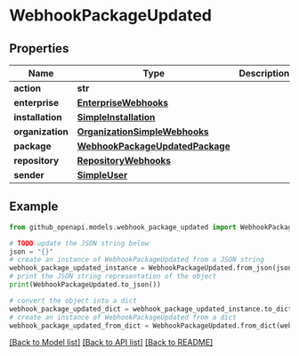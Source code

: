 # WebhookPackageUpdated


## Properties

Name | Type | Description | Notes
------------ | ------------- | ------------- | -------------
**action** | **str** |  | 
**enterprise** | [**EnterpriseWebhooks**](EnterpriseWebhooks.md) |  | [optional] 
**installation** | [**SimpleInstallation**](SimpleInstallation.md) |  | [optional] 
**organization** | [**OrganizationSimpleWebhooks**](OrganizationSimpleWebhooks.md) |  | [optional] 
**package** | [**WebhookPackageUpdatedPackage**](WebhookPackageUpdatedPackage.md) |  | 
**repository** | [**RepositoryWebhooks**](RepositoryWebhooks.md) |  | 
**sender** | [**SimpleUser**](SimpleUser.md) |  | 

## Example

```python
from github_openapi.models.webhook_package_updated import WebhookPackageUpdated

# TODO update the JSON string below
json = "{}"
# create an instance of WebhookPackageUpdated from a JSON string
webhook_package_updated_instance = WebhookPackageUpdated.from_json(json)
# print the JSON string representation of the object
print(WebhookPackageUpdated.to_json())

# convert the object into a dict
webhook_package_updated_dict = webhook_package_updated_instance.to_dict()
# create an instance of WebhookPackageUpdated from a dict
webhook_package_updated_from_dict = WebhookPackageUpdated.from_dict(webhook_package_updated_dict)
```
[[Back to Model list]](../README.md#documentation-for-models) [[Back to API list]](../README.md#documentation-for-api-endpoints) [[Back to README]](../README.md)


